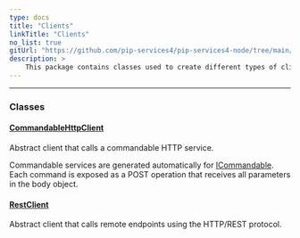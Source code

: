 ```yaml
---
type: docs
title: "Clients"
linkTitle: "Clients"
no_list: true
gitUrl: "https://github.com/pip-services4/pip-services4-node/tree/main/pip-services4-http-node"
description: >
    This package contains classes used to create different types of clients.
---
```

---

<div class="module-body"> 

### Classes

#### [CommandableHttpClient](commandable_http_client)
Abstract client that calls a commandable HTTP service.

Commandable services are generated automatically for
[ICommandable](../../rpc/commands/icommandable). 
Each command is exposed as a POST operation that receives all parameters
in the body object.

#### [RestClient](rest_client)
Abstract client that calls remote endpoints using the HTTP/REST protocol.


</div>
